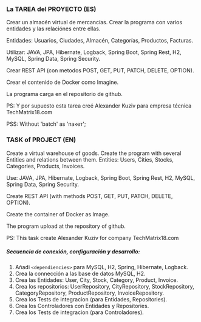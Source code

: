 
### La TAREA del PROYECTO (ES)

Crear un almacén virtual de mercancías.
Crear la programa con varios entidades y las relaciónes entre ellas.

Entidades: Usuarios, Ciudades, Almacén, Categorías, Productos, Facturas.

Utilizar: JAVA, JPA, Hibernate, Logback, Spring Boot, Spring Rest, H2, MySQL, Spring Data, Spring Security.

Crear REST API (con metodos POST, GET, PUT, PATCH, DELETE, OPTION).

Crear el contenido de Docker como Imagine.

La programa carga en el repositorio de github.

PS: Y por supuesto esta tarea creé Alexander Kuziv para empresa técnica TechMatrix18.com

PSS: Without 'batch' as 'пакет';


### TASK of PROJECT (EN)

Create a virtual warehouse of goods.
Create the program with several Entities and relations between them.
Entities: Users, Cities, Stocks, Categories, Products, Invoices.

Use: JAVA, JPA, Hibernate, Logback, Spring Boot, Spring Rest, H2, MySQL, Spring Data, Spring Security.

Create REST API (with methods POST, GET, PUT, PATCH, DELETE, OPTION).

Create the container of Docker as Image.

The program upload at the repository of github.

PS: This task create Alexander Kuziv for company TechMatrix18.com


##### Secuencia de conexión, configuración y desarrollo:

1. Añadi `<dependiencies>` para MySQL, H2, Spring, Hibernate, Logback.
2. Crea la connección a las base de datos MySQL, H2.
3. Crea las Entidades: User, City, Stock, Category, Product, Invoice.
4. Crea los repositorios: UserRepository, CityRepository, StockRepository, CategoryRepository, ProductRepository, InvoiceRepository.
5. Crea los Tests de integracion (para Entidades, Repositories).
6. Crea los Controladores con Entidades y Repositories.
7. Crea los Tests de integracion (para Controladores).

